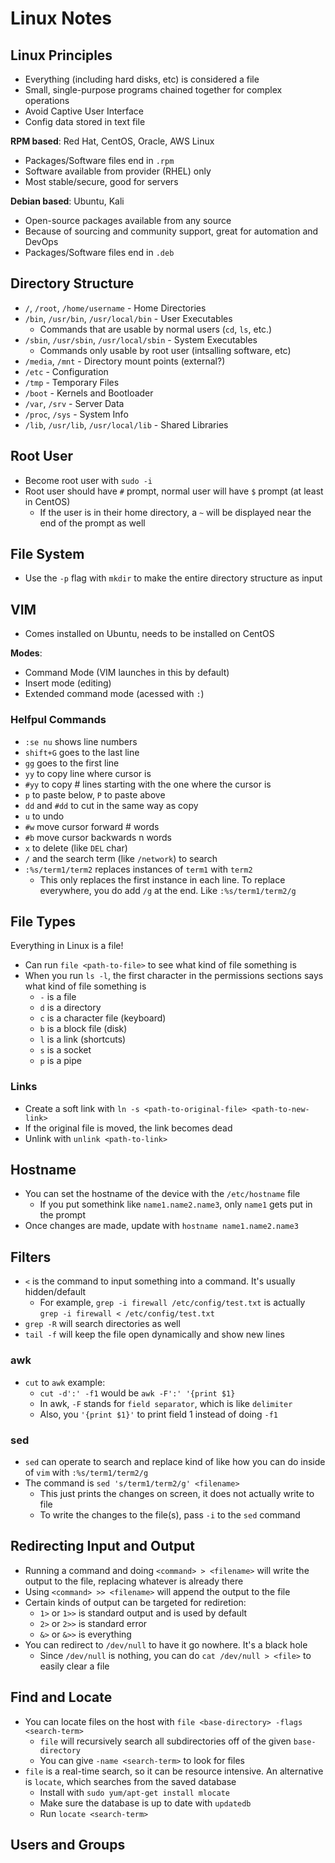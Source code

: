 # Linux Notes

## Linux Principles

- Everything (including hard disks, etc) is considered a file
- Small, single-purpose programs chained together for complex operations
- Avoid Captive User Interface
- Config data stored in text file

**RPM based**: Red Hat, CentOS, Oracle, AWS Linux
- Packages/Software files end in `.rpm`
- Software available from provider (RHEL) only
- Most stable/secure, good for servers

**Debian based**: Ubuntu, Kali
- Open-source packages available from any source
- Because of sourcing and community support, great for automation and DevOps
- Packages/Software files end in `.deb`

## Directory Structure

- `/`, `/root`, `/home/username` - Home Directories
- `/bin`, `/usr/bin`, `/usr/local/bin` - User Executables
  - Commands that are usable by normal users (`cd`, `ls`, etc.)
- `/sbin`, `/usr/sbin`, `/usr/local/sbin` - System Executables
  - Commands only usable by root user (intsalling software, etc)
- `/media`, `/mnt` - Directory mount points (external?)
- `/etc` - Configuration
- `/tmp` - Temporary Files
- `/boot` - Kernels and Bootloader
- `/var`, `/srv` - Server Data
- `/proc`, `/sys` - System Info
- `/lib`, `/usr/lib`, `/usr/local/lib` - Shared Libraries

## Root User

- Become root user with `sudo -i`
- Root user should have `#` prompt, normal user will have `$` prompt (at least in CentOS)
  - If the user is in their home directory, a `~` will be displayed near the end of the prompt as well

## File System

- Use the `-p` flag with `mkdir` to make the entire directory structure as input

## VIM

- Comes installed on Ubuntu, needs to be installed on CentOS

**Modes**:
- Command Mode (VIM launches in this by default)
- Insert mode (editing)
- Extended command mode (acessed with `:`)

### Helfpul Commands

- `:se nu` shows line numbers
- `shift+G` goes to the last line
- `gg` goes to the first line
- `yy` to copy line where cursor is
- `#yy` to copy # lines starting with the one where the cursor is
- `p` to paste below, `P` to paste above
- `dd` and `#dd` to cut in the same way as copy
- `u` to undo
- `#w` move cursor forward # words
- `#b` move cursor backwards n words
- `x` to delete (like `DEL` char)
- `/` and the search term (like `/network`) to search
- `:%s/term1/term2` replaces instances of `term1` with `term2`
  - This only replaces the first instance in each line. To replace everywhere, you do add `/g` at the end. Like `:%s/term1/term2/g`

## File Types

Everything in Linux is a file!

- Can run `file <path-to-file>` to see what kind of file something is
- When you run `ls -l`, the first character in the permissions sections says what kind of file something is
  - `-` is a file
  - `d` is a directory
  - `c` is a character file (keyboard)
  - `b` is a block file (disk)
  - `l` is a link (shortcuts)
  - `s` is a socket
  - `p` is a pipe

### Links

- Create a soft link with `ln -s <path-to-original-file> <path-to-new-link>`
- If the original file is moved, the link becomes dead
- Unlink with `unlink <path-to-link>`

## Hostname

- You can set the hostname of the device with the `/etc/hostname` file
  - If you put somethink like `name1.name2.name3`, only `name1` gets put in the prompt
- Once changes are made, update with `hostname name1.name2.name3`

## Filters

- `<` is the command to input something into a command. It's usually hidden/default
  - For example, `grep -i firewall /etc/config/test.txt` is actually `grep -i firewall < /etc/config/test.txt`
- `grep -R` will search directories as well
- `tail -f` will keep the file open dynamically and show new lines

### awk

- `cut` to `awk` example:
  - `cut -d':' -f1` would be `awk -F':' '{print $1}`
  - In awk, `-F` stands for `field separator`, which is like `delimiter`
  - Also, you `'{print $1}'` to print field 1 instead of doing `-f1`

### sed

- `sed` can operate to search and replace kind of like how you can do inside of `vim` with `:%s/term1/term2/g`
- The command is `sed 's/term1/term2/g' <filename>`
  - This just prints the changes on screen, it does not actually write to file
  - To write the changes to the file(s), pass `-i` to the `sed` command

## Redirecting Input and Output

- Running a command and doing `<command> > <filename>` will write the output to the file, replacing whatever is already there
- Using `<command> >> <filename>` will append the output to the file
- Certain kinds of output can be targeted for rediretion:
  - `1>` or `1>>` is standard output and is used by default
  - `2>` or `2>>` is standard error
  - `&>` or `&>>` is everything
- You can redirect to `/dev/null` to have it go nowhere. It's a black hole 
  - Since `/dev/null` is nothing, you can do `cat /dev/null > <file>` to easily clear a file

## Find and Locate

- You can locate files on the host with `file <base-directory> -flags <search-term>`
  - `file` will recursively search all subdirectories off of the given `base-directory`
  - You can give `-name <search-term>` to look for files 
- `file` is a real-time search, so it can be resource intensive. An alternative is `locate`, which searches from the saved database
  - Install with `sudo yum/apt-get install mlocate`
  - Make sure the database is up to date with `updatedb`
  - Run `locate <search-term>`

## Users and Groups
